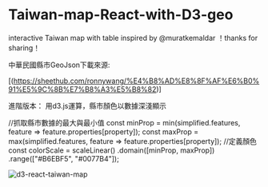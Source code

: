 # Taiwan-map-React-with-D3-geo
interactive Taiwan map with table
inspired by @muratkemaldar ！thanks for sharing！

中華民國縣市GeoJson下載來源:

[(https://sheethub.com/ronnywang/%E4%B8%AD%E8%8F%AF%E6%B0%91%E5%9C%8B%E7%B8%A3%E5%B8%82)]


        
        
 進階版本：
 用d3.js運算，縣市顏色以數據深淺顯示
 
  //抓取縣市數據的最大與最小值
    const minProp = min(simplified.features, feature => feature.properties[property]);
    const maxProp = max(simplified.features, feature => feature.properties[property]);
  //定義顏色
    const colorScale = scaleLinear()
      .domain([minProp, maxProp])
      .range(["#B6EBF5", "#0077B4"]);


![d3-react-taiwan-map](https://user-images.githubusercontent.com/66729413/127157091-6b3b2904-967b-447b-a997-1744ea237816.gif)



